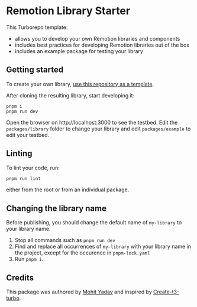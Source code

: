 # Remotion Library Starter

This Turborepo template:

- allows you to develop your own Remotion libraries and components
- includes best practices for developing Remotion libraries out of the box
- includes an example package for testing your library

## Getting started

To create your own library, [use this repository as a template](https://github.com/new?owner=remotion-dev&template_name=library-starter&template_owner=remotion-dev).

After cloning the resulting library, start developing it:

```
pnpm i
pnpm run dev
```

Open the browser on http://localhost:3000 to see the testbed.
Edit the `packages/library` folder to change your library and edit `packages/example` to edit your testbed.

## Linting

To lint your code, run:

```sh
pnpm run lint
```

either from the root or from an individual package.

## Changing the library name

Before publishing, you should change the default name of `my-library` to your library name.

1. Stop all commands such as `pnpm run dev`
2. Find and replace all occurrences of `my-library` with your library name in the project, except for the occurence in `pnpm-lock.yaml`
3. Run `pnpm i`.

## Credits

This package was authored by [Mohit Yadav](https://github.com/Just-Moh-it/) and inspired by [Create-t3-turbo](https://github.com/t3-oss/create-t3-turbo/).
